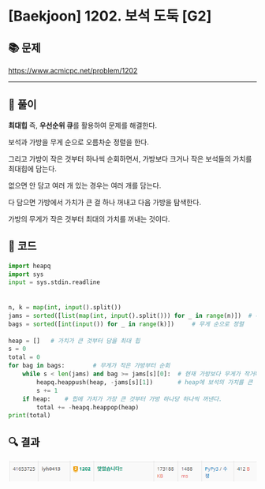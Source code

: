 # [Baekjoon] 1202. 보석 도둑 [G2]

## 📚 문제

https://www.acmicpc.net/problem/1202

---

## 📖 풀이

**최대힙** 즉, **우선순위 큐**를 활용하여 문제를 해결한다.

보석과 가방을 무게 순으로 오름차순 정렬을 한다.

그리고 가방이 작은 것부터 하나씩 순회하면서, 가방보다 크거나 작은 보석들의 가치를 최대힙에 담는다.

없으면 안 담고 여러 개 있는 경우는 여러 개를 담는다.

다 담으면 가방에서 가치가 큰 걸 하나 꺼내고 다음 가방을 탐색한다.

가방의 무게가 작은 것부터 최대의 가치를 꺼내는 것이다.

## 📒 코드

```python
import heapq
import sys
input = sys.stdin.readline


n, k = map(int, input().split())
jams = sorted([list(map(int, input().split())) for _ in range(n)])  # 무게 순으로 정렬
bags = sorted([int(input()) for _ in range(k)])     # 무게 순으로 정렬

heap = []   # 가치가 큰 것부터 담을 최대 힙
s = 0
total = 0
for bag in bags:        # 무게가 작은 가방부터 순회
    while s < len(jams) and bag >= jams[s][0]:  # 현재 가방보다 무게가 작거나 같은 보석들을 순회
        heapq.heappush(heap, -jams[s][1])       # heap에 보석의 가치를 큰 순서대로 담는다.
        s += 1
    if heap:    # 힙에 가치가 가장 큰 것부터 가방 하나당 하나씩 꺼낸다.
        total += -heapq.heappop(heap)
print(total)
```

## 🔍 결과

![image-20220407195248257](README.assets/image-20220407195248257.png)